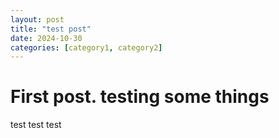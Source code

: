 ```yaml
---
layout: post
title: "test post"
date: 2024-10-30
categories: [category1, category2]
---
```


# First post. testing some things

test test test 